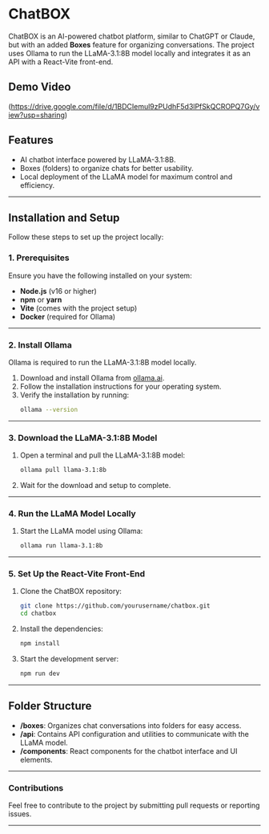 # ChatBOX

ChatBOX is an AI-powered chatbot platform, similar to ChatGPT or Claude, but with an added **Boxes** feature for organizing conversations. The project uses Ollama to run the LLaMA-3.1:8B model locally and integrates it as an API with a React-Vite front-end.

## Demo Video

(https://drive.google.com/file/d/1BDCIemul9zPUdhF5d3lPfSkQCROPQ7Gy/view?usp=sharing)

## Features
- AI chatbot interface powered by LLaMA-3.1:8B.
- Boxes (folders) to organize chats for better usability.
- Local deployment of the LLaMA model for maximum control and efficiency.

---

## Installation and Setup

Follow these steps to set up the project locally:

### 1. Prerequisites
Ensure you have the following installed on your system:
- **Node.js** (v16 or higher)
- **npm** or **yarn**
- **Vite** (comes with the project setup)
- **Docker** (required for Ollama)

---

### 2. Install Ollama
Ollama is required to run the LLaMA-3.1:8B model locally.

1. Download and install Ollama from [ollama.ai](https://ollama.ai/download).
2. Follow the installation instructions for your operating system.
3. Verify the installation by running:
   ```bash
   ollama --version
   ```

---

### 3. Download the LLaMA-3.1:8B Model
1. Open a terminal and pull the LLaMA-3.1:8B model:
   ```bash
   ollama pull llama-3.1:8b
   ```
2. Wait for the download and setup to complete.

---

### 4. Run the LLaMA Model Locally
1. Start the LLaMA model using Ollama:
   ```bash
   ollama run llama-3.1:8b
   ```
---

### 5. Set Up the React-Vite Front-End
1. Clone the ChatBOX repository:
   ```bash
   git clone https://github.com/yourusername/chatbox.git
   cd chatbox
   ```
2. Install the dependencies:
   ```bash
   npm install
   ```
3. Start the development server:
   ```bash
   npm run dev
   ```
---

## Folder Structure
- **/boxes**: Organizes chat conversations into folders for easy access.
- **/api**: Contains API configuration and utilities to communicate with the LLaMA model.
- **/components**: React components for the chatbot interface and UI elements.

---

### Contributions
Feel free to contribute to the project by submitting pull requests or reporting issues.

---
